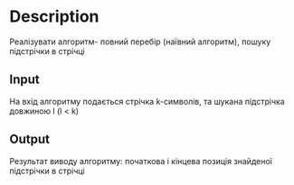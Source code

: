 # Description

Реалізувати алгоритм- повний перебір (наївний алгоритм),  пошуку підстрічки в стрічці

## Input

На вхід алгоритму подається стрічка k-символів, та шукана підстрічка довжиною l (l < k)

## Output

Результат виводу алгоритму: початкова і кінцева позиція знайденої підстрічки в стрічці